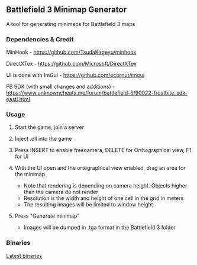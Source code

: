 ## Battlefield 3 Minimap Generator
A tool for generating minimaps for Battlefield 3 maps

### Dependencies & Credit
MinHook - https://github.com/TsudaKageyu/minhook

DirectXTex - https://github.com/Microsoft/DirectXTex

UI is done with ImGui - https://github.com/ocornut/imgui

FB SDK (with small changes and additions) - https://www.unknowncheats.me/forum/battlefield-3/90022-frostbite_sdk-eastl.html

### Usage

1. Start the game, join a server

2. Inject .dll into the game

3. Press INSERT to enable freecamera, DELETE for Orthographical view, F1 for UI

4. With the UI open and the ortographical view enabled, drag an area for the minimap
    - Note that rendering is depending on camera height. Objects higher than the camera do not render
    - Resolution is the width and height of one cell in the grid in meters
    - The resulting images will be limited to window height

5. Press "Generate minimap"
    - Images will be dumped in .tga format in the Battlefield 3 folder

### Binaries

[Latest binaries](http://files.1337upload.net/BF3MinimapGenerator-db8a7f.zip)
